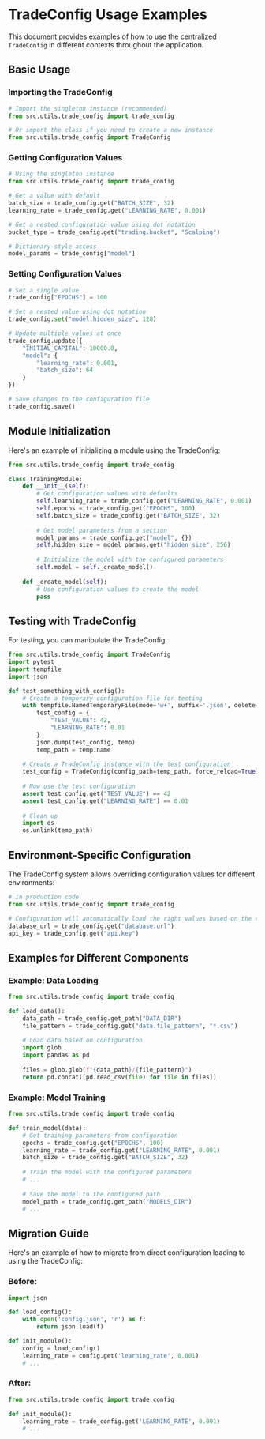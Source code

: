 # TradeConfig Usage Examples

This document provides examples of how to use the centralized `TradeConfig` in different contexts throughout the application.

## Basic Usage

### Importing the TradeConfig

```python
# Import the singleton instance (recommended)
from src.utils.trade_config import trade_config

# Or import the class if you need to create a new instance
from src.utils.trade_config import TradeConfig
```

### Getting Configuration Values

```python
# Using the singleton instance
from src.utils.trade_config import trade_config

# Get a value with default
batch_size = trade_config.get("BATCH_SIZE", 32)
learning_rate = trade_config.get("LEARNING_RATE", 0.001)

# Get a nested configuration value using dot notation
bucket_type = trade_config.get("trading.bucket", "Scalping")

# Dictionary-style access
model_params = trade_config["model"]
```

### Setting Configuration Values

```python
# Set a single value
trade_config["EPOCHS"] = 100

# Set a nested value using dot notation
trade_config.set("model.hidden_size", 128)

# Update multiple values at once
trade_config.update({
    "INITIAL_CAPITAL": 10000.0,
    "model": {
        "learning_rate": 0.001,
        "batch_size": 64
    }
})

# Save changes to the configuration file
trade_config.save()
```

## Module Initialization

Here's an example of initializing a module using the TradeConfig:

```python
from src.utils.trade_config import trade_config

class TrainingModule:
    def __init__(self):
        # Get configuration values with defaults
        self.learning_rate = trade_config.get("LEARNING_RATE", 0.001)
        self.epochs = trade_config.get("EPOCHS", 100)
        self.batch_size = trade_config.get("BATCH_SIZE", 32)
        
        # Get model parameters from a section
        model_params = trade_config.get("model", {})
        self.hidden_size = model_params.get("hidden_size", 256)
        
        # Initialize the model with the configured parameters
        self.model = self._create_model()
        
    def _create_model(self):
        # Use configuration values to create the model
        pass
```

## Testing with TradeConfig

For testing, you can manipulate the TradeConfig:

```python
from src.utils.trade_config import TradeConfig
import pytest
import tempfile
import json

def test_something_with_config():
    # Create a temporary configuration file for testing
    with tempfile.NamedTemporaryFile(mode='w+', suffix='.json', delete=False) as temp:
        test_config = {
            "TEST_VALUE": 42,
            "LEARNING_RATE": 0.01
        }
        json.dump(test_config, temp)
        temp_path = temp.name
    
    # Create a TradeConfig instance with the test configuration
    test_config = TradeConfig(config_path=temp_path, force_reload=True)
    
    # Now use the test configuration
    assert test_config.get("TEST_VALUE") == 42
    assert test_config.get("LEARNING_RATE") == 0.01
    
    # Clean up
    import os
    os.unlink(temp_path)
```

## Environment-Specific Configuration

The TradeConfig system allows overriding configuration values for different environments:

```python
# In production code
from src.utils.trade_config import trade_config

# Configuration will automatically load the right values based on the environment
database_url = trade_config.get("database.url")
api_key = trade_config.get("api.key")
```

## Examples for Different Components

### Example: Data Loading

```python
from src.utils.trade_config import trade_config

def load_data():
    data_path = trade_config.get_path("DATA_DIR")
    file_pattern = trade_config.get("data.file_pattern", "*.csv")
    
    # Load data based on configuration
    import glob
    import pandas as pd
    
    files = glob.glob(f"{data_path}/{file_pattern}")
    return pd.concat([pd.read_csv(file) for file in files])
```

### Example: Model Training

```python
from src.utils.trade_config import trade_config

def train_model(data):
    # Get training parameters from configuration
    epochs = trade_config.get("EPOCHS", 100)
    learning_rate = trade_config.get("LEARNING_RATE", 0.001)
    batch_size = trade_config.get("BATCH_SIZE", 32)
    
    # Train the model with the configured parameters
    # ...
    
    # Save the model to the configured path
    model_path = trade_config.get_path("MODELS_DIR")
    # ...
```

## Migration Guide

Here's an example of how to migrate from direct configuration loading to using the TradeConfig:

### Before:

```python
import json

def load_config():
    with open('config.json', 'r') as f:
        return json.load(f)

def init_module():
    config = load_config()
    learning_rate = config.get('learning_rate', 0.001)
    # ...
```

### After:

```python
from src.utils.trade_config import trade_config

def init_module():
    learning_rate = trade_config.get('LEARNING_RATE', 0.001)
    # ...
``` 